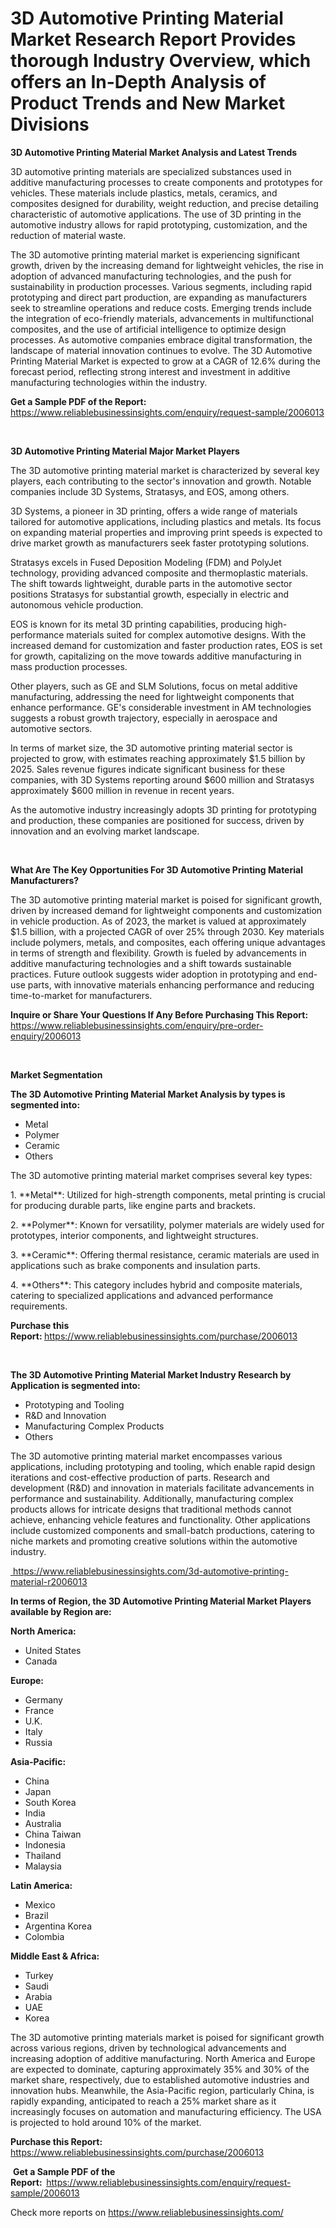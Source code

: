 <p><h1>3D Automotive Printing Material Market Research Report Provides thorough Industry Overview, which offers an In-Depth Analysis of Product Trends and New Market Divisions</h1></p><p><strong>3D Automotive Printing Material Market Analysis and Latest Trends</strong></p>
<p><p>3D automotive printing materials are specialized substances used in additive manufacturing processes to create components and prototypes for vehicles. These materials include plastics, metals, ceramics, and composites designed for durability, weight reduction, and precise detailing characteristic of automotive applications. The use of 3D printing in the automotive industry allows for rapid prototyping, customization, and the reduction of material waste.</p><p>The 3D automotive printing material market is experiencing significant growth, driven by the increasing demand for lightweight vehicles, the rise in adoption of advanced manufacturing technologies, and the push for sustainability in production processes. Various segments, including rapid prototyping and direct part production, are expanding as manufacturers seek to streamline operations and reduce costs. Emerging trends include the integration of eco-friendly materials, advancements in multifunctional composites, and the use of artificial intelligence to optimize design processes. As automotive companies embrace digital transformation, the landscape of material innovation continues to evolve. The 3D Automotive Printing Material Market is expected to grow at a CAGR of 12.6% during the forecast period, reflecting strong interest and investment in additive manufacturing technologies within the industry.</p></p>
<p><strong>Get a Sample PDF of the Report:&nbsp;</strong> <a href="https://www.reliablebusinessinsights.com/enquiry/request-sample/2006013?utm_campaign=2760&utm_medium=2&utm_source=Github&utm_content=ia&utm_term=03042025&utm_id=3d-automotive-printing-material">https://www.reliablebusinessinsights.com/enquiry/request-sample/2006013</a></p>
<p>&nbsp;</p>
<p><strong>3D Automotive Printing Material Major Market Players</strong></p>
<p><p>The 3D automotive printing material market is characterized by several key players, each contributing to the sector's innovation and growth. Notable companies include 3D Systems, Stratasys, and EOS, among others. </p><p>3D Systems, a pioneer in 3D printing, offers a wide range of materials tailored for automotive applications, including plastics and metals. Its focus on expanding material properties and improving print speeds is expected to drive market growth as manufacturers seek faster prototyping solutions. </p><p>Stratasys excels in Fused Deposition Modeling (FDM) and PolyJet technology, providing advanced composite and thermoplastic materials. The shift towards lightweight, durable parts in the automotive sector positions Stratasys for substantial growth, especially in electric and autonomous vehicle production. </p><p>EOS is known for its metal 3D printing capabilities, producing high-performance materials suited for complex automotive designs. With the increased demand for customization and faster production rates, EOS is set for growth, capitalizing on the move towards additive manufacturing in mass production processes.</p><p>Other players, such as GE and SLM Solutions, focus on metal additive manufacturing, addressing the need for lightweight components that enhance performance. GE's considerable investment in AM technologies suggests a robust growth trajectory, especially in aerospace and automotive sectors.</p><p>In terms of market size, the 3D automotive printing material sector is projected to grow, with estimates reaching approximately $1.5 billion by 2025. Sales revenue figures indicate significant business for these companies, with 3D Systems reporting around $600 million and Stratasys approximately $600 million in revenue in recent years. </p><p>As the automotive industry increasingly adopts 3D printing for prototyping and production, these companies are positioned for success, driven by innovation and an evolving market landscape.</p></p>
<p>&nbsp;</p>
<p><strong>What Are The Key Opportunities For 3D Automotive Printing Material Manufacturers?</strong></p>
<p><p>The 3D automotive printing material market is poised for significant growth, driven by increased demand for lightweight components and customization in vehicle production. As of 2023, the market is valued at approximately $1.5 billion, with a projected CAGR of over 25% through 2030. Key materials include polymers, metals, and composites, each offering unique advantages in terms of strength and flexibility. Growth is fueled by advancements in additive manufacturing technologies and a shift towards sustainable practices. Future outlook suggests wider adoption in prototyping and end-use parts, with innovative materials enhancing performance and reducing time-to-market for manufacturers.</p></p>
<p><strong>Inquire or Share Your Questions If Any Before Purchasing This Report:</strong> <a href="https://www.reliablebusinessinsights.com/enquiry/pre-order-enquiry/2006013?utm_campaign=2760&utm_medium=2&utm_source=Github&utm_content=ia&utm_term=03042025&utm_id=3d-automotive-printing-material">https://www.reliablebusinessinsights.com/enquiry/pre-order-enquiry/2006013</a></p>
<p>&nbsp;</p>
<p><strong>Market Segmentation</strong></p>
<p><strong>The 3D Automotive Printing Material Market Analysis by types is segmented into:</strong></p>
<p><ul><li>Metal</li><li>Polymer</li><li>Ceramic</li><li>Others</li></ul></p>
<p><p>The 3D automotive printing material market comprises several key types: </p><p>1. **Metal**: Utilized for high-strength components, metal printing is crucial for producing durable parts, like engine parts and brackets.</p><p>  </p><p>2. **Polymer**: Known for versatility, polymer materials are widely used for prototypes, interior components, and lightweight structures.</p><p>  </p><p>3. **Ceramic**: Offering thermal resistance, ceramic materials are used in applications such as brake components and insulation parts.</p><p>4. **Others**: This category includes hybrid and composite materials, catering to specialized applications and advanced performance requirements.</p></p>
<p><strong>Purchase this Report:&nbsp;</strong><a href="https://www.reliablebusinessinsights.com/purchase/2006013?utm_campaign=2760&utm_medium=2&utm_source=Github&utm_content=ia&utm_term=03042025&utm_id=3d-automotive-printing-material">https://www.reliablebusinessinsights.com/purchase/2006013</a></p>
<p>&nbsp;</p>
<p><strong>The 3D Automotive Printing Material Market Industry Research by Application is segmented into:</strong></p>
<p><ul><li>Prototyping and Tooling</li><li>R&D and Innovation</li><li>Manufacturing Complex Products</li><li>Others</li></ul></p>
<p><p>The 3D automotive printing material market encompasses various applications, including prototyping and tooling, which enable rapid design iterations and cost-effective production of parts. Research and development (R&D) and innovation in materials facilitate advancements in performance and sustainability. Additionally, manufacturing complex products allows for intricate designs that traditional methods cannot achieve, enhancing vehicle features and functionality. Other applications include customized components and small-batch productions, catering to niche markets and promoting creative solutions within the automotive industry.</p></p>
<p><a href="https://www.reliablebusinessinsights.com/3d-automotive-printing-material-r2006013?utm_campaign=2760&utm_medium=2&utm_source=Github&utm_content=ia&utm_term=03042025&utm_id=3d-automotive-printing-material">&nbsp;https://www.reliablebusinessinsights.com/3d-automotive-printing-material-r2006013</a></p>
<p><strong>In terms of Region, the 3D Automotive Printing Material Market Players available by Region are:</strong></p>
<p>
    <p> <strong> North America: </strong>
        <ul>
            <li>United States</li>
            <li>Canada</li>
        </ul>
        </p> 
    <p> <strong> Europe: </strong>
        <ul>
            <li>Germany</li>
            <li>France</li>
            <li>U.K.</li>
            <li>Italy</li>
            <li>Russia</li>
        </ul>
        </p> 
    <p> <strong> Asia-Pacific: </strong>
        <ul>
            <li>China</li>
            <li>Japan</li>
            <li>South Korea</li>
            <li>India</li>
            <li>Australia</li>
            <li>China Taiwan</li>
            <li>Indonesia</li>
            <li>Thailand</li>
            <li>Malaysia</li>
        </ul>
        </p> 
    <p> <strong> Latin America: </strong>
        <ul>
            <li>Mexico</li>
            <li>Brazil</li>
            <li>Argentina Korea</li>
            <li>Colombia</li>
        </ul>
        </p> 
    <p> <strong> Middle East & Africa: </strong>
        <ul>
            <li>Turkey</li>
            <li>Saudi</li>
            <li>Arabia</li>
            <li>UAE</li>
            <li>Korea</li>
        </ul>
    </p>
    </p>
<p><p>The 3D automotive printing materials market is poised for significant growth across various regions, driven by technological advancements and increasing adoption of additive manufacturing. North America and Europe are expected to dominate, capturing approximately 35% and 30% of the market share, respectively, due to established automotive industries and innovation hubs. Meanwhile, the Asia-Pacific region, particularly China, is rapidly expanding, anticipated to reach a 25% market share as it increasingly focuses on automation and manufacturing efficiency. The USA is projected to hold around 10% of the market.</p></p>
<p><strong>Purchase this Report: </strong><a href="https://www.reliablebusinessinsights.com/purchase/2006013?utm_campaign=2760&utm_medium=2&utm_source=Github&utm_content=ia&utm_term=03042025&utm_id=3d-automotive-printing-material">https://www.reliablebusinessinsights.com/purchase/2006013</a></p>
<p>&nbsp;<strong>Get a Sample PDF of the Report:&nbsp;&nbsp;</strong><a href="https://www.reliablebusinessinsights.com/enquiry/request-sample/2006013?utm_campaign=2760&utm_medium=2&utm_source=Github&utm_content=ia&utm_term=03042025&utm_id=3d-automotive-printing-material">https://www.reliablebusinessinsights.com/enquiry/request-sample/2006013</a></p>
<p><strong></strong></p>
<p>Check more reports on <a href="https://www.reliablebusinessinsights.com/?utm_campaign=2760&utm_medium=2&utm_source=Github&utm_content=ia&utm_term=03042025&utm_id=3d-automotive-printing-material">https://www.reliablebusinessinsights.com/</a></p>